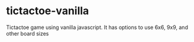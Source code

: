 # tictactoe-vanilla
Tictactoe game using vanilla javascript. It has options to use 6x6, 9x9, and other board sizes
